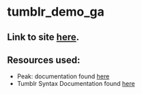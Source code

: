 # tumblr_demo_ga

## Link to site [here](http://generalassemblygrdunn.tumblr.com/). 

## Resources used:
  - Peak: documentation found [here](https://github.com/nporteschaikin/peak)
  - Tumblr Syntax Documentation found [here](https://www.tumblr.com/docs/en/custom_themes)
